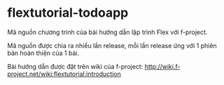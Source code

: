 # flextutorial-todoapp
Mã nguồn chương trình của bài hướng dẫn lập trình Flex với f-project.

Mã nguồn được chia ra nhiều lần release, mỗi lần release ứng với 1 phiên bản hoàn thiện của 1 bài.

Bài hướng dẫn được đặt trên wiki của f-project: http://wiki.f-project.net/wiki:flextutorial:introduction
